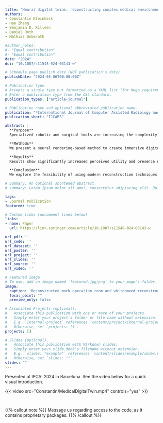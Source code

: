 ```yaml
---
title: "Neural digital twins: reconstructing complex medical environments for spatial planning in virtual reality"
authors:
- Constantin Kleinbeck
- Han Zhang
- Benjamin D. Killeen
- Daniel Roth
- Mathias Unberath

#author_notes:
#- "Equal contribution"
#- "Equal contribution"
date: "2024"
doi: "10.1007/s11548-024-03143-w"

# Schedule page publish date (NOT publication's date).
publishDate: "2024-05-06T00:00:00Z"

# Publication type.
# Accepts a single type but formatted as a YAML list (for Hugo requirements).
# Enter a publication type from the CSL standard.
publication_types: ["article-journal"]

# Publication name and optional abbreviated publication name.
publication: "*International Journal of Computer Assisted Radiology and Surgery*"
publication_short: "IJCARS"

abstract: |
  **Purpose** 
  Specialized robotic and surgical tools are increasing the complexity of operating rooms (ORs), requiring elaborate preparation especially when techniques or devices are to be used for the first time. Spatial planning can improve efficiency and identify procedural obstacles ahead of time, but real ORs offer little availability to optimize space utilization. Methods for creating reconstructions of physical setups, i.e., digital twins, are needed to enable immersive spatial planning of such complex environments in virtual reality.

  **Methods** 
  We present a neural rendering-based method to create immersive digital twins of complex medical environments and devices from casual video capture that enables spatial planning of surgical scenarios. To evaluate our approach we recreate two operating rooms and ten objects through neural reconstruction, then conduct a user study with 21 graduate students carrying out planning tasks in the resulting virtual environment. We analyze task load, presence, perceived utility, plus exploration and interaction behavior compared to low visual complexity versions of the same environments.

  **Results** 
  Results show significantly increased perceived utility and presence using the neural reconstruction-based environments, combined with higher perceived workload and exploratory behavior. There’s no significant difference in interactivity.

  **Conclusion** 
  We explore the feasibility of using modern reconstruction techniques to create digital twins of complex medical environments and objects. Without requiring expert knowledge or specialized hardware, users can create, explore and interact with objects in virtual environments. Results indicate benefits like high perceived utility while being technically approachable, which may indicate promise of this approach for spatial planning and beyond.

# Summary. An optional shortened abstract.
# summary: Lorem ipsum dolor sit amet, consectetur adipiscing elit. Duis posuere tellus ac convallis placerat. Proin tincidunt magna sed ex sollicitudin condimentum.

tags:
- Journal Publication
featured: true

# Custom links (uncomment lines below)
links:
- name: Paper
  url: https://link.springer.com/article/10.1007/s11548-024-03143-w

url_pdf: ''
url_code: ''
url_dataset: ''
url_poster: ''
url_project: ''
url_slides: ''
url_source: ''
url_video: ''

# Featured image
# To use, add an image named `featured.jpg/png` to your page's folder. 
image:
  caption: 'Reconstructed mock operation room and whiteboxed reconstruction as comparison'
  focal_point: ""
  preview_only: false

# Associated Projects (optional).
#   Associate this publication with one or more of your projects.
#   Simply enter your project's folder or file name without extension.
#   E.g. `internal-project` references `content/project/internal-project/index.md`.
#   Otherwise, set `projects: []`.
projects: []

# Slides (optional).
#   Associate this publication with Markdown slides.
#   Simply enter your slide deck's filename without extension.
#   E.g. `slides: "example"` references `content/slides/example/index.md`.
#   Otherwise, set `slides: ""`.
slides: ""
---
```


Presented at IPCAI 2024 in Barcelona. See the video below for a quick visual introduction.

{{< video src="Constantin/MedicalDigitalTwin.mp4" controls="yes" >}}

<br>

{{% callout note %}}
Message us regarding access to the code, as it contains proprietary packages.
{{% /callout %}}


